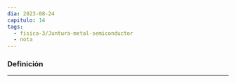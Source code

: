 ```yaml
---
dia: 2023-08-24
capitulo: 14
tags:
  - fisica-3/Juntura-metal-semiconductor
  - nota
---
```

### Definición
---
